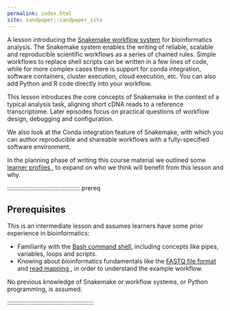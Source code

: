 ```yaml
---
permalink: index.html
site: sandpaper::sandpaper_site
---
```


A lesson introducing the [Snakemake workflow system](https://snakemake.github.io/) for
bioinformatics analysis. The Snakemake system enables the writing of reliable, scalable and
reproducible scientific workflows as a series of chained rules. Simple workflows to replace shell
scripts can be written in a few lines of code, while for more complex cases there is support for
conda integration, software containers, cluster execution, cloud execution, etc. You can also add
Python and R code directly into your workflow.

This lesson introduces the core concepts of Snakemake in the context of a typical analysis task,
aligning short cDNA reads to a reference transcriptome. Later episodes focus on practical questions
of workflow design, debugging and configuration.

We also look at the Conda integration feature of Snakemake, with which you can author reproducible
and shareable workflows with a fully-specified software environment.

In the planning phase of writing this course material we outlined some [learner profiles
](profiles.html), to expand on who we think will benefit from this lesson and why.

<!-- this is an html comment -->

[comment]: # (This is a markdown comment and will not be rendered into the HTML at all)

::::::::::::::::::::::::::::::::::::::::::  prereq

## Prerequisites

This is an intermediate lesson and assumes learners have some prior experience in bioinformatics:

- Familiarity with the [Bash command shell](https://swcarpentry.github.io/shell-novice), including
  concepts like pipes, variables, loops and scripts.
- Knowing about bioinformatics fundamentals like the [FASTQ file format
  ](https://en.wikipedia.org/wiki/FASTQ_format) and [read mapping
  ](https://en.wikipedia.org/wiki/Read_\(biology\)#NGS_and_read_mapping),
  in order to understand the example workflow.

No previous knowledge of Snakemake or workflow systems, or Python programming, is assumed.


::::::::::::::::::::::::::::::::::::::::::::::::::


